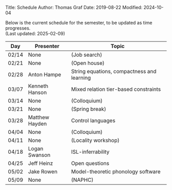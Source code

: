 Title: Schedule
Author: Thomas Graf
Date: 2019-08-22
Modified: 2024-10-04

Below is the current schedule for the semester, to be updated as time progresses.  
(Last updated: 2025-02-09)


| Day   | Presenter          | Topic                                          |
|-------|--------------------|------------------------------------------------|
| 02/14 | None | (Job search) |
| 02/21 | None | (Open house) |
| 02/28 | Anton Hampe | String equations, compactness and learning |
| 03/07 | Kenneth Hanson | Mixed relation tier-based constraints |
| 03/14 | None | (Colloquium) |
| 03/21 | None | (Spring break) |
| 03/28 | Matthew Hayden | Control languages |
| 04/04 | None | (Colloquium) |
| 04/11 | None | (Locality workshop) |
| 04/18 | Logan Swanson | ISL-inferrability |
| 04/25 | Jeff Heinz | Open questions |
| 05/02 | Jake Rowen | Model-theoretic phonology software |
| 05/09 | None | (NAPHC) |
